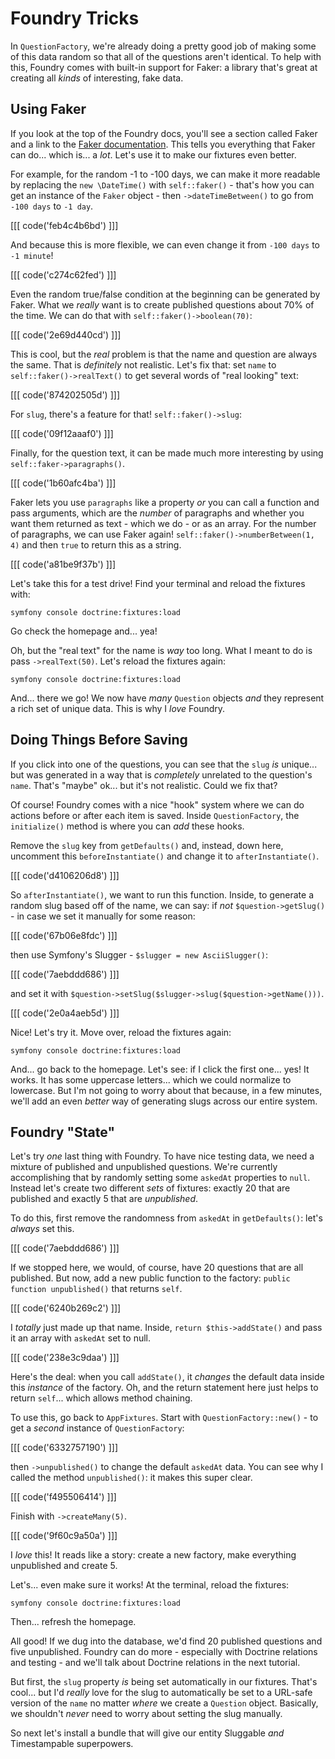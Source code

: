 # Foundry Tricks

In `QuestionFactory`, we're already doing a pretty good job of making some of this
data random so that all of the questions aren't identical. To help with this,
Foundry comes with built-in support for Faker: a library that's great at creating
all *kinds* of interesting, fake data.

## Using Faker

If you look at the top of the Foundry docs, you'll see a section called Faker and
a link to the [Faker documentation](https://github.com/fzaninotto/Faker). This
tells you everything that Faker can do... which is... a *lot*. Let's use it to
make our fixtures even better.

For example, for the random -1 to -100 days, we can make it more readable by
replacing the `new \DateTime()` with `self::faker()` - that's how you can get an
instance of the `Faker` object - then `->dateTimeBetween()` to go from `-100 days`
to `-1 day`. 

[[[ code('feb4c4b6bd') ]]]

And because this is more flexible, we can even change it from `-100 days` to `-1 minute`!

[[[ code('c274c62fed') ]]]

Even the random true/false condition at the beginning can be generated by Faker.
What we *really* want is to create published questions about 70% of the time. We
can do that with `self::faker()->boolean(70)`:

[[[ code('2e69d440cd') ]]]

This is cool, but the *real* problem is that the name and question are always
the same. That is *definitely* not realistic. Let's fix that: set `name` to
`self::faker()->realText()` to get several words of "real looking" text:

[[[ code('874202505d') ]]]

For `slug`, there's a feature for that! `self::faker()->slug`:

[[[ code('09f12aaaf0') ]]]

Finally, for the question text, it can be made much more interesting by using
`self::faker->paragraphs()`.

[[[ code('1b60afc4ba') ]]]

Faker lets you use `paragraphs` like a property *or* you can call a function and
pass arguments, which are the *number* of paragraphs and whether you want them
returned as text - which we do - or as an array. For the number of paragraphs,
we can use Faker again! `self::faker()->numberBetween(1, 4)` and then `true`
to return this as a string.

[[[ code('a81be9f37b') ]]]

Let's take this for a test drive! Find your terminal and reload the fixtures with:

```terminal
symfony console doctrine:fixtures:load
```

Go check the homepage and... yea!

Oh, but the "real text" for the name is *way* too long. What I meant to do is
pass `->realText(50)`. Let's reload the fixtures again:

```terminal-silent
symfony console doctrine:fixtures:load
```

And... there we go! We now have *many* `Question` objects *and* they represent
a rich set of unique data. This is why I *love* Foundry.

## Doing Things Before Saving

If you click into one of the questions, you can see that the `slug` *is* unique...
but was generated in a way that is *completely* unrelated to the question's `name`.
That's "maybe" ok... but it's not realistic. Could we fix that?

Of course! Foundry comes with a nice "hook" system where we can do actions
before or after each item is saved. Inside `QuestionFactory`, the
`initialize()` method is where you can *add* these hooks.

Remove the `slug` key from `getDefaults()` and, instead, down here, uncomment
this `beforeInstantiate()` and change it to `afterInstantiate()`.

[[[ code('d4106206d8') ]]]

So `afterInstantiate()`, we want to run this function. Inside, to generate
a random slug based off of the name, we can say: if *not*
`$question->getSlug()` - in case we set it manually for some reason: 

[[[ code('67b06e8fdc') ]]]

then use Symfony's Slugger - `$slugger = new AsciiSlugger()`:

[[[ code('7aebddd686') ]]]
 
and set it with `$question->setSlug($slugger->slug($question->getName()))`.

[[[ code('2e0a4aeb5d') ]]]

Nice! Let's try it. Move over, reload the fixtures again:

```terminal-silent
symfony console doctrine:fixtures:load
```

And... go back to the homepage. Let's see: if I click the first one... yes! It
works. It has some uppercase letters... which we could normalize to lowercase.
But I'm not going to worry about that because, in a few minutes, we'll add an
even *better* way of generating slugs across our entire system.

## Foundry "State"

Let's try *one* last thing with Foundry. To have nice testing data,
we need a mixture of published and unpublished questions. We're currently
accomplishing that by randomly setting some `askedAt` properties to `null`.
Instead let's create two different *sets* of fixtures: exactly 20 that are
published and exactly 5 that are *unpublished*.

To do this, first remove the randomness from `askedAt` in `getDefaults()`: let's
*always* set this.

[[[ code('7aebddd686') ]]]

If we stopped here, we would, of course, have 20 questions that are all published.
But now, add a new public function to the factory: `public function unpublished()`
that returns `self`.

[[[ code('6240b269c2') ]]]

I *totally* just made up that name. Inside, `return $this->addState()` and pass
it an array with `askedAt` set to null.

[[[ code('238e3c9daa') ]]]

Here's the deal: when you call `addState()`, it *changes* the default data inside
this *instance* of the factory. Oh, and the return statement here just helps to
return `self`... which allows method chaining.

To use this, go back to `AppFixtures`. Start with `QuestionFactory::new()` - to
get a *second* instance of `QuestionFactory`:

[[[ code('6332757190') ]]] 
 
then `->unpublished()` to change the default `askedAt` data. You can see why 
I called the method `unpublished()`: it makes this super clear. 

[[[ code('f495506414') ]]]

Finish with `->createMany(5)`.

[[[ code('9f60c9a50a') ]]]

I *love* this! It reads like a story: create a new factory, make everything
unpublished and create 5.

Let's... even make sure it works! At the terminal, reload the fixtures:

```terminal-silent
symfony console doctrine:fixtures:load
```

Then... refresh the homepage.

All good! If we dug into the database, we'd find 20 published questions and five
unpublished. Foundry can do more - especially with Doctrine relations and testing -
and we'll talk about Doctrine relations in the next tutorial.

But first, the `slug` property *is* being set automatically in our fixtures. That's
cool... but I'd *really* love for the slug to automatically be set to a URL-safe
version of the `name` no matter *where* we create a `Question` object. Basically,
we shouldn't *never* need to worry about setting the slug manually.

So next let's install a bundle that will give our entity Sluggable *and*
Timestampable superpowers.
